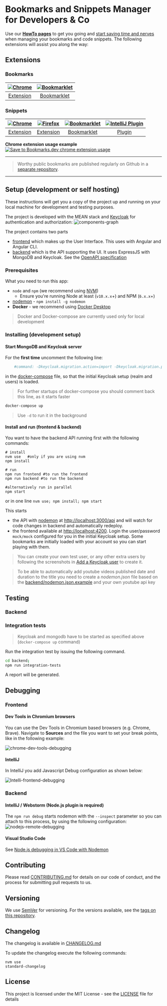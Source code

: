 # Bookmarks and Snippets Manager for Developers & Co

Use our [**HowTo pages**](https://www.codever.land/howto) to get you going
and [start saving time and nerves](https://dev.to/ama/how-i-manage-my-dev-bookmarks-and-save-time-and-nerves-56ae) when managing
your bookmarks and code snippets. The following extensions will assist you along the way:

## Extensions

### Bookmarks

| [![Chrome](documentation/img/chrome-24.png)](https://chrome.google.com/webstore/detail/save-link-to-bookmarksdev/diofdblfhjbpgackifolmboaiccmebjb) | [![Bookmarklet](documentation/img/bookmark-24.png)](https://www.codever.land/howto/bookmarklets) |
|:---:|:---:|
| [Extension](https://chrome.google.com/webstore/detail/save-link-to-bookmarksdev/diofdblfhjbpgackifolmboaiccmebjb) | [Bookmarklet](https://www.codever.land/howto/bookmarklets) |

### Snippets

| [![Chrome](documentation/img/chrome-24.png)](https://chrome.google.com/webstore/detail/save-code-to-bookmarksdev/mibimnflfgnaealndgnamblppebdngne) | [![Firefox](documentation/img/fx-24.png)](https://addons.mozilla.org/en-GB/firefox/addon/save-code-to-bookmarks-dev/) | [![Bookmarklet](documentation/img/bookmark-24.png)](https://www.codever.land/howto/bookmarklets) | [![IntelliJ Plugin](documentation/img/intellij-24.png)](https://plugins.jetbrains.com/plugin/14456-save-to-bookmarks-dev) |
|:---:|:---:|:---:|:---:|
| [Extension](https://chrome.google.com/webstore/detail/save-code-to-bookmarksdev/mibimnflfgnaealndgnamblppebdngne) | [Extension](https://addons.mozilla.org/en-GB/firefox/addon/save-code-to-bookmarks-dev/) | [Bookmarklet](https://www.codever.land/howto/bookmarklets) | [Plugin](https://plugins.jetbrains.com/plugin/14456-save-to-bookmarks-dev) |

**Chrome extension usage example**
 [![Save to Bookmarks.dev chrome extension usage](documentation/gif/save-youtube-video-to-bookmarks.dev.gif)](https://www.codever.land/howto)

*******************************************************************************************************************************
> Worthy public bookmarks are published regularly on Github in a [separate repository](https://github.com/BookmarksDev/bookmarks).
*******************************************************************************************************************************

## Setup (development or self hosting)

These instructions will get you a copy of the project up and running on your local machine for development and testing purposes.

The project is developed with the MEAN stack and [Keycloak](http://www.keycloak.org/) for authentication and authorization:
![components-graph](documentation/graphviz/components-graph.png)

The project contains two parts

* [frontend](frontend) which makes up the User Interface. This uses with Angular and Angular CLI.
* [backend](backend) which is the API supporting the UI. It uses ExpressJS with MongoDB and Keycloak. See the [OpenAPI specification](https://www.codever.land/api/docs)

### Prerequisites

What you need to run this app:

* `node` and `npm` (we recommend using [NVM](https://github.com/creationix/nvm))
  * Ensure you're running Node at least (`v10.x.x`+) and NPM (`6.x.x`+)
* [nodemon](https://nodemon.io/) - `npm install -g nodemon`
* **Docker** - we recommend using [Docker Desktop](https://www.docker.com/products/docker-desktop)

> Docker and Docker-compose are currently used only for local development

### Installing (**development setup**)

#### Start MongoDB and Keycloak server

For the **first time** uncomment the following line:

```yaml
    #command: -Dkeycloak.migration.action=import -Dkeycloak.migration.provider=dir -Dkeycloak.migration.dir=/tmp/keycloak/export-import -Dkeycloak.migration.strategy=IGNORE_EXISTING
```

in the [docker-compose](docker-compose.yml) file, so that the initial Keycloak setup (realm and users) is loaded.

> For further startups of docker-compose you should comment back this line, as it starts faster

```bash
docker-compose up
```

> Use `-d` to run it in the background

#### Install and run (frontend & backend)

You want to have the backend API running first with the following commands:

```shell
# install
nvm use   #only if you are using nvm
npm install

# run
npm run frontend #to run the frontend
npm run backend #to run the backend

#alternatively run in parallel
npm start
```

or in one line `nvm use; npm install; npm start`

This starts

* the API with [nodemon](http://nodemon.io) at [http://localhost:3000/api](http://localhost:3000/api)
 and will watch for code changes in backend and automatically redeploy.
* the frontend available at [http://localhost:4200](http://localhost:4200). Login the user/password `mock/mock` configured
  for you in the initial Keycloak setup. Some bookmarks are initially loaded with your account so you can start playing with them.

> You can create your own test user, or any other extra users by following the screenshots in
> [Add a Keycloak user](documentation/keycloak/add-keycloak-user.md) to create it.

> To be able to automatically add youtube videos published date and duration to the title you need to
create a _nodemon.json_ file based on the [backend/nodemon.json.example](backend/nodemon.json.example) and your own youtube api key

## Testing

### Backend

### Integration tests

> Keycloak and mongodb have to be started as specified above (`docker-compose up` command)

Run the integration test by issuing the following command.

```bash
cd backend;
npm run integration-tests
```

A report will be generated.

## Debugging

### Frontend

#### Dev Tools in Chromium browsers

You can use the Dev Tools in Chromium based browsers (e.g. Chrome, Brave). Navigate to **Sources** and the file you want to set your break points, like in the following example:

![chrome-dev-tools-debugging](documentation/debugging/frontend/debug-frontend-chrome-dev-tools.png)

#### IntelliJ

In IntelliJ you add Javascript Debug configuration as shown below:

![Intelli-frontend-debugging](documentation/debugging/frontend/debug-frontend-intellij.png)

### Backend

#### IntelliJ / Webstorm (Node.js plugin is required)

The ``npm run debug`` starts nodemon with the `--inspect` parameter so you can attach to this process, by using the following configuration:
![nodejs-remote-debugging](documentation/debugging/backend/attach-to-nodemon-process.png)

#### Visual Studio Code

See [Node.js debugging in VS Code with Nodemon](https://github.com/microsoft/vscode-recipes/tree/master/nodemon)

## Contributing

Please read [CONTRIBUTING.md](CONTRIBUTING.md) for details on our code of conduct, and the process for submitting pull requests to us.

## Versioning

We use [SemVer](http://semver.org/) for versioning. For the versions available, see the [tags on this repository](https://github.com/codeverland/codever/tags).

## Changelog

The changelog is available in [CHANGELOG.md](CHANGELOG.md)

To update the changelog execute the following commands:

```shell
nvm use
standard-changelog
```

## License

This project is licensed under the MIT License - see the [LICENSE](LICENSE) file for details
